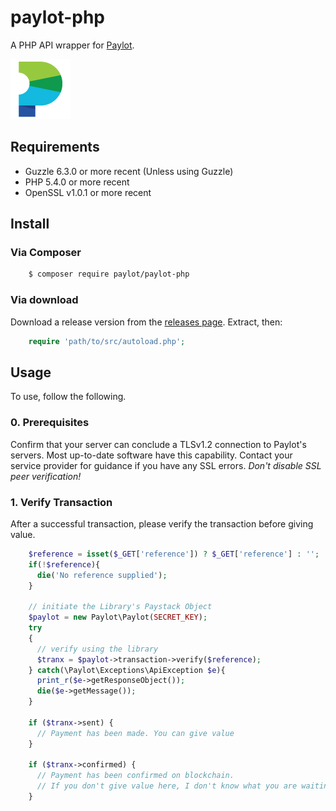 # paylot-php

A PHP API wrapper for [Paylot](https://paylot.co/).

[![Paylot](img/paylot.png?raw=true "Paylot")](https://paylot.co/)

## Requirements
- Guzzle 6.3.0 or more recent (Unless using Guzzle)
- PHP 5.4.0 or more recent
- OpenSSL v1.0.1 or more recent

## Install

### Via Composer

``` bash
    $ composer require paylot/paylot-php
```

### Via download

Download a release version from the [releases page](https://github.com/paylot/paylot-php/releases).
Extract, then:
``` php
    require 'path/to/src/autoload.php';
```

## Usage

To use, follow the following.

### 0. Prerequisites
Confirm that your server can conclude a TLSv1.2 connection to Paylot's servers. Most up-to-date software have this capability. Contact your service provider for guidance if you have any SSL errors.
*Don't disable SSL peer verification!*

### 1. Verify Transaction
After a successful transaction, please verify the transaction before giving value.

```php
    $reference = isset($_GET['reference']) ? $_GET['reference'] : '';
    if(!$reference){
      die('No reference supplied');
    }

    // initiate the Library's Paystack Object
    $paylot = new Paylot\Paylot(SECRET_KEY);
    try
    {
      // verify using the library
      $tranx = $paylot->transaction->verify($reference);
    } catch(\Paylot\Exceptions\ApiException $e){
      print_r($e->getResponseObject());
      die($e->getMessage());
    }

    if ($tranx->sent) {
      // Payment has been made. You can give value
    }
    
    if ($tranx->confirmed) {
      // Payment has been confirmed on blockchain. 
      // If you don't give value here, I don't know what you are waiting for.
    }
```

